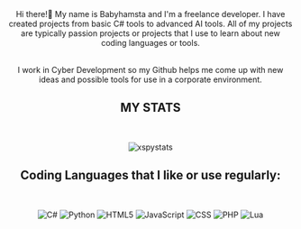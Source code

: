<div align="center">
  Hi there!👋 My name is Babyhamsta and I'm a freelance developer. I have created projects from basic C# tools to advanced AI tools.
  All of my projects are typically passion projects or projects that I use to learn about new coding languages or tools.<br><br>

  I work in Cyber Development so my Github helps me come up with new ideas and possible tools for use in a corporate environment.
 </div>

<h2 align="center">MY STATS</h2>
<br/>
<div align="center">
  
![xspystats](https://github-readme-stats.vercel.app/api?username=babyhamsta&show_icons=true&theme=dark#gh-dark-mode-only)
</div>

<h2 align="center">Coding Languages that I like or use regularly:</h2>
<br/>
<div align="center"> 

![C#](https://img.shields.io/badge/c%23-%23239120.svg?style=for-the-badge&logo=c-sharp&logoColor=white)
![Python](https://img.shields.io/badge/python-3670A0?style=for-the-badge&logo=python&logoColor=ffdd54)
![HTML5](https://img.shields.io/badge/html5-%23E34F26.svg?style=for-the-badge&logo=html5&logoColor=white)
![JavaScript](https://img.shields.io/badge/javascript-%23323330.svg?style=for-the-badge&logo=javascript&logoColor=%23F7DF1E)
![CSS](https://img.shields.io/badge/css3-%230070bb.svg?style=for-the-badge&logo=css3&logoColor=white)
![PHP](https://img.shields.io/badge/php-%23777BB4.svg?style=for-the-badge&logo=php&logoColor=white)
![Lua](https://img.shields.io/badge/lua-%232C2D72.svg?style=for-the-badge&logo=lua&logoColor=white)
</div>
